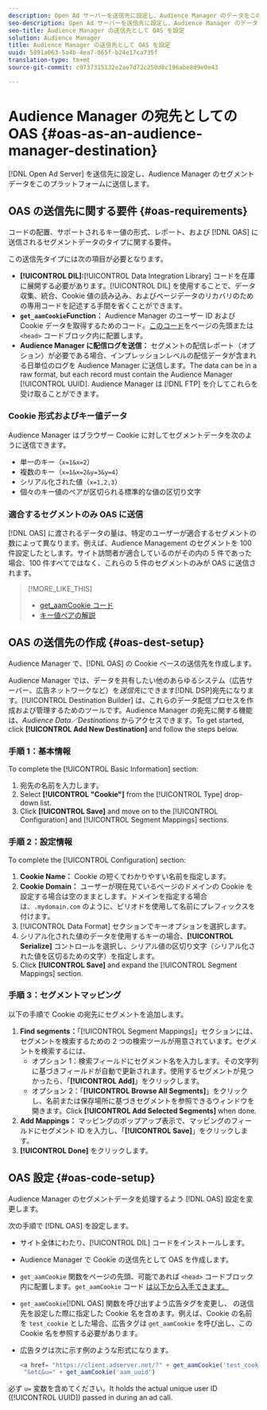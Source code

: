 ```yaml
---
description: Open Ad サーバーを送信先に設定し、Audience Manager のデータをこのプラットフォームに送信します。
seo-description: Open Ad サーバーを送信先に設定し、Audience Manager のデータをこのプラットフォームに送信します。
seo-title: Audience Manager の送信先として OAS を設定
solution: Audience Manager
title: Audience Manager の送信先として OAS を設定
uuid: 5891a063-5a4b-4ea7-865f-b24e17ca735f
translation-type: tm+mt
source-git-commit: c9737315132e2ae7d72c250d8c196abe8d9e0e43

---
```



# Audience Manager の宛先としての OAS {#oas-as-an-audience-manager-destination}

[!DNL Open Ad Server] を送信先に設定し、Audience Manager のセグメントデータをこのプラットフォームに送信します。

## OAS の送信先に関する要件 {#oas-requirements}

コードの配置、サポートされるキー値の形式、レポート、および [!DNL OAS] に送信されるセグメントデータのタイプに関する要件。

<!-- aam-oas-requirements.xml -->

この送信先タイプには次の項目が必要となります。

* **[!UICONTROL DIL]:**[!UICONTROL Data Integration Library] コードを在庫に展開する必要があります。[!UICONTROL DIL] を使用することで、データ収集、統合、Cookie 値の読み込み、およびページデータのリカバリのための専用コードを記述する手間を省くことができます。
* **`get_aamCookie`Function：** Audience Manager のユーザー ID および Cookie データを取得するためのコード。[このコード](../../features/destinations/get-aam-cookie-code.md)をページの先頭または `<head>` コードブロック内に配置します。
* **Audience Manager に配信ログを送信：** セグメントの配信レポート（オプション）が必要である場合、インプレッションレベルの配信データが含まれる日単位のログを Audience Manager に送信します。The data can be in a raw format, but each record must contain the Audience Manager [!UICONTROL UUID]. Audience Manager は [!DNL FTP] を介してこれらを受け取ることができます。

### Cookie 形式およびキー値データ

Audience Manager はブラウザー Cookie に対してセグメントデータを次のように送信できます。 

* 単一のキー（`x=1&x=2`）
* 複数のキー（`x=1&x=2&y=3&y=4`）
* シリアル化された値（`x=1,2,3`）
* 個々のキー値のペアが区切られる標準的な値の区切り文字

### 適合するセグメントのみ OAS に送信

[!DNL OAS] に渡されるデータの量は、特定のユーザーが適合するセグメントの数によって異なります。例えば、Audience Management のセグメントを 100 件設定したとします。サイト訪問者が適合しているのがその内の 5 件であった場合、100 件すべてではなく、これらの 5 件のセグメントのみが OAS に送信されます。

>[!MORE_LIKE_THIS]
>
>* [get_aamCookie コード](../../features/destinations/get-aam-cookie-code.md)
>* [キー値ペアの解説](../../reference/key-value-pairs-explained.md)


## OAS の送信先の作成 {#oas-dest-setup}

Audience Manager で、[!DNL OAS] の Cookie ベースの送信先を作成します。

<!-- aam-oas-destination-setup.xml -->

Audience Manager では、データを共有したい他のあらゆるシステム（広告サーバー、広告ネットワークなど）を*送信先*にできます[!DNL DSP]宛先になります。[!UICONTROL Destination Builder] は、これらのデータ配信プロセスを作成および管理するためのツールです。Audience Manager の宛先に関する機能は、*Audience Data／Destinations* からアクセスできます。To get started, click **[!UICONTROL Add New Destination]** and follow the steps below.

### 手順 1：基本情報

To complete the [!UICONTROL Basic Information] section:

1. 宛先の名前を入力します。
1. Select **[!UICONTROL "Cookie"]** from the [!UICONTROL Type] drop-down list.
1. Click **[!UICONTROL Save]** and move on to the [!UICONTROL Configuration] and [!UICONTROL Segment Mappings] sections.

### 手順 2：設定情報

To complete the [!UICONTROL Configuration] section:

1. **Cookie Name：** Cookie の短くてわかりやすい名前を指定します。
1. **Cookie Domain：** ユーザーが現在見ているページのドメインの Cookie を設定する場合は空のままとします。ドメインを指定する場合は、`.mydomain.com` のように、ピリオドを使用して名前にプレフィックスを付けます。
1. [!UICONTROL Data Format] セクションでキーオプションを選択します。
1. シリアル化された値のデータを使用するキーの場合、**[!UICONTROL Serialize]** コントロールを選択し、シリアル値の区切り文字（シリアル化された値を区切るための文字）を指定します。
1. Click **[!UICONTROL Save]** and expand the [!UICONTROL Segment Mappings] section.

### 手順 3：セグメントマッピング

以下の手順で Cookie の宛先にセグメントを追加します。 

1. **Find segments：**「[!UICONTROL Segment Mappings]」セクションには、セグメントを検索するための 2 つの検索ツールが用意されています。セグメントを検索するには、
   * オプション 1：検索フィールドにセグメント名を入力します。その文字列に基づきフィールドが自動で更新されます。使用するセグメントが見つかったら、「**[!UICONTROL Add]**」をクリックします。
   * オプション 2：「**[!UICONTROL Browse All Segments]**」をクリックし、名前または保存場所に基づきセグメントを参照できるウィンドウを開きます。Click **[!UICONTROL Add Selected Segments]** when done.
1. **Add Mappings：** マッピングのポップアップ表示で、マッピングのフィールドにセグメント ID を入力し、「**[!UICONTROL Save]**」をクリックします。
1. **[!UICONTROL Done]** をクリックします。

## OAS 設定 {#oas-code-setup}

Audience Manager のセグメントデータを処理するよう [!DNL OAS] 設定を変更します。

<!-- aam-oas-code.xml -->

次の手順で [!DNL OAS] を設定します。

* サイト全体にわたり、[!UICONTROL DIL] コードをインストールします。
* Audience Manager で Cookie の送信先として OAS を作成します。
* `get_aamCookie` 関数をページの先頭、可能であれば `<head>` コードブロック内に配置します。`get_aamCookie` コード [は以下から入手できます。](../../features/destinations/get-aam-cookie-code.md)
* `get_aamCookie`[!DNL OAS] 関数を呼び出すよう広告タグを変更し、 の送信先を設定した際に指定した Cookie 名を含めます。例えば、Cookie の名前を `test_cookie` とした場合、広告タグは `get_aamCookie` を呼び出し、この Cookie 名を参照する必要があります。
* 広告タグは次に示す例のような形式になります。

   ```js
   <a href= "https://client.adserver.net/?" + get_aamCookie('test_cookie') +
    "&etc&u=" + get_aamCookie('aam_uuid')
   ```

必ず `u=` 変数を含めてください。It holds the actual unique user ID ([!UICONTROL UUID]) passed in during an ad call.
